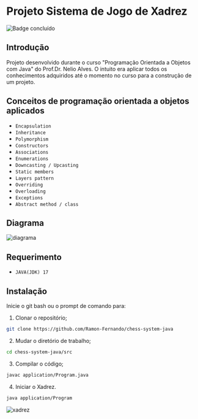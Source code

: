 # Projeto Sistema de Jogo de Xadrez
![Badge concluído](http://img.shields.io/static/v1?label=status&message=CONCLUÍDO&color=GREEN)

## Introdução
Projeto desenvolvido durante o curso "Programação Orientada a Objetos com Java" do Prof.Dr. Nelio Alves. O intuito era aplicar todos os conhecimentos adquiridos até o momento no curso para a construção de um projeto.

## Conceitos de programação orientada a objetos aplicados
* ``Encapsulation``
* ``Inheritance``
* ``Polymorphism``
* ``Constructors``
* ``Associations``
* ``Enumerations``
* ``Downcasting / Upcasting``
* ``Static members``
* ``Layers pattern``
* ``Overriding``
* ``Overloading``
* ``Exceptions``
* ``Abstract method / class``

## Diagrama
![diagrama](https://i.imgur.com/Fa0UFRm.png)

## Requerimento
* ``JAVA(JDK) 17``

## Instalação
Inicie o git bash ou o prompt de comando para:

1. Clonar o repositório;

```bash
git clone https://github.com/Ramon-Fernando/chess-system-java
```

2. Mudar o diretório de trabalho;

```bash
cd chess-system-java/src
```

3. Compilar o código;

```bash
javac application/Program.java
```

4. Iniciar o Xadrez.

```bash
java application/Program
```
![xadrez](https://i.imgur.com/2P3S9wt.png)
